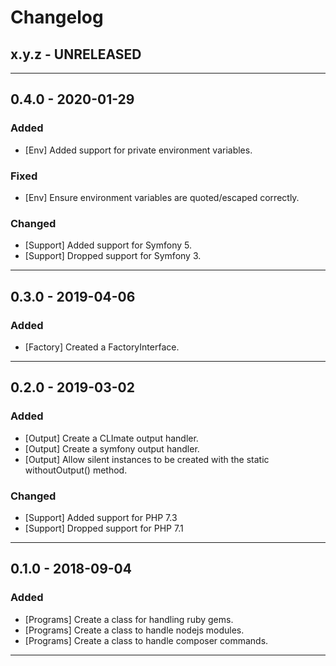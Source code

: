 Changelog
=========

## x.y.z - UNRELEASED

--------

## 0.4.0 - 2020-01-29

### Added

* [Env] Added support for private environment variables.

### Fixed

* [Env] Ensure environment variables are quoted/escaped correctly.

### Changed

* [Support] Added support for Symfony 5.
* [Support] Dropped support for Symfony 3.

--------

## 0.3.0 - 2019-04-06

### Added

* [Factory] Created a FactoryInterface.

--------

## 0.2.0 - 2019-03-02

### Added

* [Output] Create a CLImate output handler.
* [Output] Create a symfony output handler.
* [Output] Allow silent instances to be created with the static withoutOutput() method.

### Changed

* [Support] Added support for PHP 7.3
* [Support] Dropped support for PHP 7.1

--------

## 0.1.0 - 2018-09-04

### Added

* [Programs] Create a class for handling ruby gems.
* [Programs] Create a class to handle nodejs modules.
* [Programs] Create a class to handle composer commands.

--------
